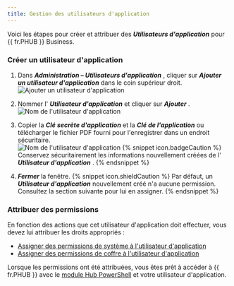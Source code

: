 ```yaml
---
title: Gestion des utilisateurs d'application
---
```

Voici les étapes pour créer et attribuer des ***Utilisateurs d'application*** pour {{ fr.PHUB }} Business.  

### Créer un utilisateur d'application 

1. Dans ***Administration – Utilisateurs d'application*** , cliquer sur ***Ajouter un utilisateur d'application*** dans le coin supérieur droit.  
![Ajouter un utilisateur d'application](/img/fr/hub/Hub2062.png) 
1. Nommer l' ***Utilisateur d'application*** et cliquer sur ***Ajouter*** .  
![Nom de l'utilisateur d'application](/img/fr/hub/Hub2052.png) 
1. Copier la ***Clé secrète d'application*** et la ***Clé de l'application*** ou télécharger le fichier PDF fourni pour l'enregistrer dans un endroit sécuritaire.  
![Nom de l'utilisateur d'application](/img/fr/hub/Hub2053.png) 
{% snippet icon.badgeCaution %} 
Conservez sécuritairement les informations nouvellement créées de l' ***Utilisateur d'application*** . 
{% endsnippet %}
 
4. ***Fermer*** la fenêtre. 
{% snippet icon.shieldCaution %} 
Par défaut, un ***Utilisateur d'application*** nouvellement créé n'a aucune permission. Consultez la section suivante pour lui en assigner. 
{% endsnippet %}
 
### Attribuer des permissions 

En fonction des actions que cet utilisateur d'application doit effectuer, vous devez lui attribuer les droits appropriés :  

* [Assigner des permissions de système à l'utilisateur d'application](/fr/hub/web-interface/hub-overview/administration/configuration-security/system-permissions/) 
* [Assigner des permissions de coffre à l'utilisateur d'application](/fr/hub/web-interface/hub-overview/administration/management/vaults/create-manage-vaults/)  

Lorsque les permissions ont été attribuées, vous êtes prêt à accéder à {{ fr.PHUB }} avec le [module Hub PowerShell](/fr/hub/powershell-module/) et votre utilisateur d'application. 

